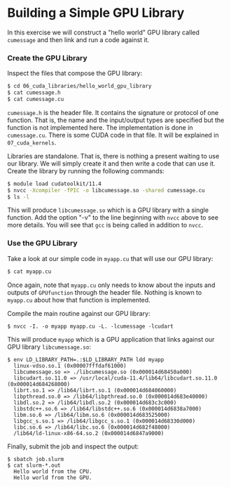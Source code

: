 # Building a Simple GPU Library

In this exercise we will construct a "hello world" GPU library called `cumessage` and then link and run a code against it.

### Create the GPU Library

Inspect the files that compose the GPU library:

```bash
$ cd 06_cuda_libraries/hello_world_gpu_library
$ cat cumessage.h
$ cat cumessage.cu
```

`cumessage.h` is the header file. It contains the signature or protocol of one function. That is, the name and the input/output types are specified but the function is not implemented here. The implementation is done in `cumessage.cu`. There is some CUDA code in that file. It will be explained in `07_cuda_kernels`.

Libraries are standalone. That is, there is nothing a present waiting to use our library. We will simply create it and then write a code that can use it. Create the library by running the following commands:

```bash
$ module load cudatoolkit/11.4
$ nvcc -Xcompiler -fPIC -o libcumessage.so -shared cumessage.cu
$ ls -l
```

This will produce `libcumessage.so` which is a GPU library with a single function. Add the option "-v" to the line beginning with `nvcc` above to see more details. You will see that `gcc` is being called in addition to `nvcc`.

### Use the GPU Library

Take a look at our simple code in `myapp.cu` that will use our GPU library:

```bash
$ cat myapp.cu
```

Once again, note that `myapp.cu` only needs to know about the inputs and outputs of `GPUfunction` through the header file. Nothing is known to `myapp.cu` about how that function is implemented.

Compile the main routine against our GPU library:

```
$ nvcc -I. -o myapp myapp.cu -L. -lcumessage -lcudart
```

This will produce `myapp` which is a GPU application that links against our GPU library `libcumessage.so`:

```
$ env LD_LIBRARY_PATH=.:$LD_LIBRARY_PATH ldd myapp
  linux-vdso.so.1 (0x00007fffdaf61000)
  libcumessage.so => ./libcumessage.so (0x000014d68450a000)
  libcudart.so.11.0 => /usr/local/cuda-11.4/lib64/libcudart.so.11.0 (0x000014d684268000)
  librt.so.1 => /lib64/librt.so.1 (0x000014d684060000)
  libpthread.so.0 => /lib64/libpthread.so.0 (0x000014d683e40000)
  libdl.so.2 => /lib64/libdl.so.2 (0x000014d683c3c000)
  libstdc++.so.6 => /lib64/libstdc++.so.6 (0x000014d6838a7000)
  libm.so.6 => /lib64/libm.so.6 (0x000014d683525000)
  libgcc_s.so.1 => /lib64/libgcc_s.so.1 (0x000014d68330d000)
  libc.so.6 => /lib64/libc.so.6 (0x000014d682f48000)
  /lib64/ld-linux-x86-64.so.2 (0x000014d6847a9000)
  ```
Finally, submit the job and inspect the output:
  
```
$ sbatch job.slurm
$ cat slurm-*.out
  Hello world from the CPU.
  Hello world from the GPU.
```
